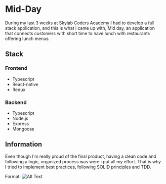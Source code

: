 
# Mid-Day
During my last 3 weeks at Skylab Coders Academy I had to develop a full stack application, and this is what I came up with, Mid day, an application that connects customers with short time to have lunch with restaurants offering lunch menus.


## Stack

 ### Frontend
  * Typescript
  * React-native
  * Redux
  
 ### Backend
  * Typescript
  * Node.js
  * Express
  * Mongoose

## Information
Even though I'm really proud of the final product, having a clean code and following a logic, organized process was were i put all my effort. That is why I tried to implement best practices, following SOLID principles and TDD.

Format: ![Alt Text](https://trello-attachments.s3.amazonaws.com/5ffc5f162c16556900cb7618/6041f773bf2ba60154c38447/3b1a5883576655ace4823eec563d2ba9/Screenshot_2021-04-06_at_10.49.48.png)

